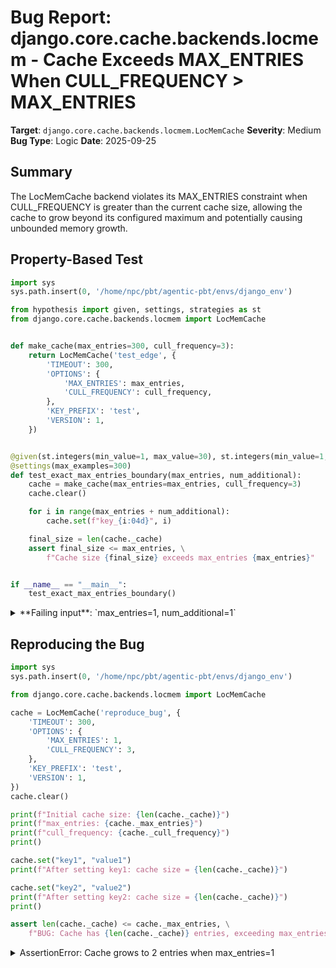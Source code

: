 # Bug Report: django.core.cache.backends.locmem - Cache Exceeds MAX_ENTRIES When CULL_FREQUENCY > MAX_ENTRIES

**Target**: `django.core.cache.backends.locmem.LocMemCache`
**Severity**: Medium
**Bug Type**: Logic
**Date**: 2025-09-25

## Summary

The LocMemCache backend violates its MAX_ENTRIES constraint when CULL_FREQUENCY is greater than the current cache size, allowing the cache to grow beyond its configured maximum and potentially causing unbounded memory growth.

## Property-Based Test

```python
import sys
sys.path.insert(0, '/home/npc/pbt/agentic-pbt/envs/django_env')

from hypothesis import given, settings, strategies as st
from django.core.cache.backends.locmem import LocMemCache


def make_cache(max_entries=300, cull_frequency=3):
    return LocMemCache('test_edge', {
        'TIMEOUT': 300,
        'OPTIONS': {
            'MAX_ENTRIES': max_entries,
            'CULL_FREQUENCY': cull_frequency,
        },
        'KEY_PREFIX': 'test',
        'VERSION': 1,
    })


@given(st.integers(min_value=1, max_value=30), st.integers(min_value=1, max_value=10))
@settings(max_examples=300)
def test_exact_max_entries_boundary(max_entries, num_additional):
    cache = make_cache(max_entries=max_entries, cull_frequency=3)
    cache.clear()

    for i in range(max_entries + num_additional):
        cache.set(f"key_{i:04d}", i)

    final_size = len(cache._cache)
    assert final_size <= max_entries, \
        f"Cache size {final_size} exceeds max_entries {max_entries}"


if __name__ == "__main__":
    test_exact_max_entries_boundary()
```

<details>

<summary>
**Failing input**: `max_entries=1, num_additional=1`
</summary>
```
Traceback (most recent call last):
  File "/home/npc/pbt/agentic-pbt/worker_/23/hypo.py", line 35, in <module>
    test_exact_max_entries_boundary()
    ~~~~~~~~~~~~~~~~~~~~~~~~~~~~~~~^^
  File "/home/npc/pbt/agentic-pbt/worker_/23/hypo.py", line 21, in test_exact_max_entries_boundary
    @settings(max_examples=300)
                   ^^^
  File "/home/npc/miniconda/lib/python3.13/site-packages/hypothesis/core.py", line 2124, in wrapped_test
    raise the_error_hypothesis_found
  File "/home/npc/pbt/agentic-pbt/worker_/23/hypo.py", line 30, in test_exact_max_entries_boundary
    assert final_size <= max_entries, \
           ^^^^^^^^^^^^^^^^^^^^^^^^^
AssertionError: Cache size 2 exceeds max_entries 1
Falsifying example: test_exact_max_entries_boundary(
    max_entries=1,
    num_additional=1,  # or any other generated value
)
Explanation:
    These lines were always and only run by failing examples:
        /home/npc/pbt/agentic-pbt/worker_/23/hypo.py:31
```
</details>

## Reproducing the Bug

```python
import sys
sys.path.insert(0, '/home/npc/pbt/agentic-pbt/envs/django_env')

from django.core.cache.backends.locmem import LocMemCache

cache = LocMemCache('reproduce_bug', {
    'TIMEOUT': 300,
    'OPTIONS': {
        'MAX_ENTRIES': 1,
        'CULL_FREQUENCY': 3,
    },
    'KEY_PREFIX': 'test',
    'VERSION': 1,
})
cache.clear()

print(f"Initial cache size: {len(cache._cache)}")
print(f"max_entries: {cache._max_entries}")
print(f"cull_frequency: {cache._cull_frequency}")
print()

cache.set("key1", "value1")
print(f"After setting key1: cache size = {len(cache._cache)}")

cache.set("key2", "value2")
print(f"After setting key2: cache size = {len(cache._cache)}")
print()

assert len(cache._cache) <= cache._max_entries, \
    f"BUG: Cache has {len(cache._cache)} entries, exceeding max_entries={cache._max_entries}"
```

<details>

<summary>
AssertionError: Cache grows to 2 entries when max_entries=1
</summary>
```
Initial cache size: 0
max_entries: 1
cull_frequency: 3

After setting key1: cache size = 1
After setting key2: cache size = 2

Traceback (most recent call last):
  File "/home/npc/pbt/agentic-pbt/worker_/23/repo.py", line 29, in <module>
    assert len(cache._cache) <= cache._max_entries, \
           ^^^^^^^^^^^^^^^^^^^^^^^^^^^^^^^^^^^^^^^
AssertionError: BUG: Cache has 2 entries, exceeding max_entries=1
```
</details>

## Why This Is A Bug

This bug violates Django's documented behavior for the MAX_ENTRIES parameter. According to Django's cache documentation, MAX_ENTRIES is defined as "the maximum number of entries allowed in the cache before old values are deleted." This establishes an invariant that the cache size should never exceed MAX_ENTRIES.

The bug occurs in the interaction between the `_set` method (lines 45-50) and the `_cull` method (lines 92-100) in `/home/npc/pbt/agentic-pbt/envs/django_env/lib/python3.13/site-packages/django/core/cache/backends/locmem.py`:

1. When adding a new entry, `_set` checks if the cache is at capacity: `if len(self._cache) >= self._max_entries`
2. If at capacity, it calls `_cull()` to remove entries
3. `_cull()` calculates how many items to remove: `count = len(self._cache) // self._cull_frequency`
4. When `cull_frequency > len(cache)`, integer division results in 0 items to remove
5. The new entry is then added regardless, violating the MAX_ENTRIES constraint

With the failing configuration (`max_entries=1, cull_frequency=3`):
- Cache reaches capacity with 1 entry
- Culling calculation: `1 // 3 = 0` (no items removed)
- New entry is added, resulting in 2 entries when max was 1

This violates the fundamental contract that MAX_ENTRIES represents a hard limit on cache size, potentially leading to unbounded memory growth when users expect the cache to be bounded.

## Relevant Context

The bug manifests when `CULL_FREQUENCY > MAX_ENTRIES` or more generally when `CULL_FREQUENCY > current_cache_size` at the time of culling. While this configuration might seem unusual, it's a valid configuration that Django accepts without warning or validation.

Key code locations:
- Bug location: `/home/npc/pbt/agentic-pbt/envs/django_env/lib/python3.13/site-packages/django/core/cache/backends/locmem.py:97`
- Default values defined in: `/home/npc/pbt/agentic-pbt/envs/django_env/lib/python3.13/site-packages/django/core/cache/backends/base.py:71-81`
- Default MAX_ENTRIES: 300
- Default CULL_FREQUENCY: 3 (meaning cull 1/3 of entries)

The issue is particularly problematic because:
1. Django provides no validation or warnings for `CULL_FREQUENCY > MAX_ENTRIES`
2. The documentation clearly states MAX_ENTRIES is a maximum, not a target
3. Users relying on MAX_ENTRIES to bound memory usage may experience unexpected memory growth

## Proposed Fix

```diff
--- a/django/core/cache/backends/locmem.py
+++ b/django/core/cache/backends/locmem.py
@@ -94,7 +94,8 @@ class LocMemCache(BaseCache):
             self._cache.clear()
             self._expire_info.clear()
         else:
-            count = len(self._cache) // self._cull_frequency
+            # Ensure at least 1 item is removed when at capacity
+            count = max(1, len(self._cache) // self._cull_frequency)
             for i in range(count):
                 key, _ = self._cache.popitem()
                 del self._expire_info[key]
```